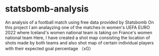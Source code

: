 # statsbomb-analysis
An analysis of a football match using free data provided by Statsbomb
On this project I am analayzing one of the matches in women's UEFA EURO 2022 where Iceland's women national team is taking on France's women national team
Here, I have created a shot map consisting the location of shots made by both teams and also shot map of certain individual players with their expected goal percentage （xG） 

